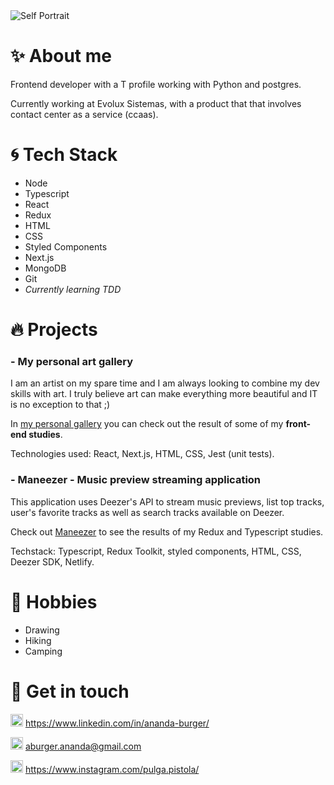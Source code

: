 <img src="https://ik.imagekit.io/z9fjicafx6e/Pages/prof-compr_Y-eYrXo3zdV.jpg?updatedAt=1628716701256" alt="Self Portrait"/>

# :sparkles: About me
Frontend developer with a T profile working with Python and postgres. 

Currently working at Evolux Sistemas, with a product that that involves contact center as a service (ccaas).

# :cyclone: Tech Stack
- Node
- Typescript
- React
- Redux
- HTML
- CSS
- Styled Components
- Next.js
- MongoDB
- Git
- _Currently learning TDD_

# :fire: Projects
### - My personal art gallery
 I am an artist on my spare time and I am always looking to combine my dev skills with art. I truly believe art can make everything more beautiful and IT is no exception to that ;)
 
In [my personal gallery](https://ma-galerie.netlify.app/) you can check out the result of some of my **front-end studies**.

Technologies used: React, Next.js, HTML, CSS, Jest (unit tests).

### - Maneezer - Music preview streaming application
  This application uses Deezer's API to stream music previews, list top tracks, user's favorite tracks as well as search tracks available on Deezer.

  Check out [Maneezer](https:maneezer.netlify.app/) to see the results of my Redux and Typescript studies.

  Techstack: Typescript, Redux Toolkit, styled components, HTML, CSS, Deezer SDK, Netlify.

# :fish_cake: Hobbies
- Drawing
- Hiking
- Camping

# :speech_balloon: Get in touch
<img src="https://ik.imagekit.io/z9fjicafx6e/Media_Icons/linkedin_q6B9kqCmgY.png?updatedAt=1628720021987" alt="LinkedIn logo" height="20px"/>  https://www.linkedin.com/in/ananda-burger/

<img src="https://ik.imagekit.io/z9fjicafx6e/Media_Icons/email_15c-n7fKo.jpeg?updatedAt=1628720021953" alt="Email logo" height="20px"/>  aburger.ananda@gmail.com

<img src="https://ik.imagekit.io/z9fjicafx6e/Media_Icons/instagram_Ookm0B7fpuM.jpeg?updatedAt=1628720021975" alt="Instagram logo" height="20px"/>  https://www.instagram.com/pulga.pistola/
